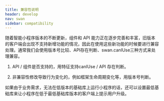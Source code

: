 ```yaml
---
title: 兼容性说明
header: develop
nav: swan
sidebar: compatibility
---
```


随着智能小程序版本的不断更新，组件和 API 能力正在逐步完善和丰富，旧版本的客户端会出现不支持新增功能的情况，因此在使用这些新功能的时候要进行兼容处理。通常我们会使用版本号比较、API存在判断、swan.canIUse三种方式来处理兼容。

1. API / 组件是否支持的，用特征支持canIUse / API 存在判断。

2. 非兼容性修改导致行为变化的，例如框架生命周期变化等，用版本号判断。

如果由于业务需求，无法在低版本的基础库上运行小程序的话，还可以设置最低基础库来让小程序在低于最低基础库版本的客户端上提示用户升级。








